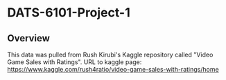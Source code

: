 # DATS-6101-Project-1

## Overview
This data was pulled from Rush Kirubi's Kaggle repository called "Video Game Sales with Ratings". 
URL to kaggle page: https://www.kaggle.com/rush4ratio/video-game-sales-with-ratings/home

